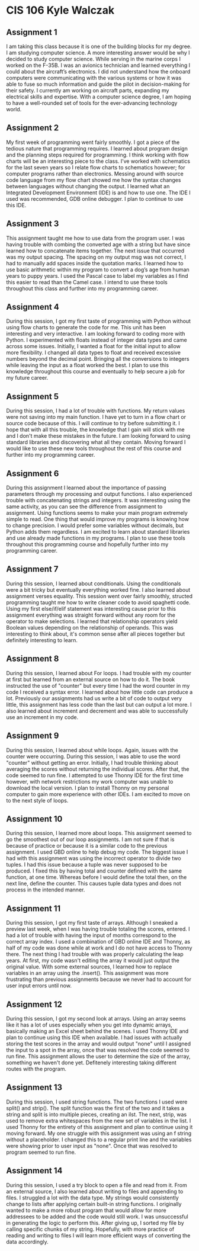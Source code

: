 # CIS 106 Kyle Walczak

## Assignment 1

I am taking this class because it is one of the building blocks for my degree. I am studying computer science. A more interesting answer would be why I decided to study computer science. While serving in the marine corps I worked on the F-35B. I was an avionics technician and learned everything I could about the aircraft’s electronics. I did not understand how the onboard computers were communicating with the various systems or how it was able to fuse so much information and guide the pilot in decision-making for their safety. I currently am working on aircraft parts, expanding my electrical skills and expertise. With a computer science degree, I am hoping to have a well-rounded set of tools for the ever-advancing technology world.   

## Assignment 2 

My first week of programming went fairly smoothly. I got a piece of the tedious nature that programming requires. I learned about program design and the planning steps required for
programming. I think working with flow charts will be an interesting piece to the class. I’ve worked with schematics for the last seven years so I relate flow charts to schematics however; for computer programs rather than electronics. Messing around with source code language from my flow chart showed me how the syntax changes between languages without changing the output. I learned what an Integrated Development Environment (IDE) is and how to use one. The IDE I used was recommended, GDB online debugger. I plan to continue to use this IDE.

## Assignment 3

This assignment taught me how to use data from the program user. I was having trouble with combing the converted age with a string but have since learned how to concatenate items together. The next issue that occurred was my output spacing. The spacing on my output msg was not correct, I had to manually add spaces inside the quotation marks. I learned how to use basic arithmetic within my program to convert a dog’s age from human years to puppy years. I used the Pascal case to label my variables as I find this easier to read than the Camel case. I intend to use these tools throughout this class and further into my programming career.

## Assignment 4

During this session, I got my first taste of programming with Python without using flow charts to generate the code for me. This unit has been interesting and very interactive. I am looking forward to coding more with Python. I experimented with floats instead of integer data types and came across some issues. Initially, I wanted a float for the initial input to allow more flexibility. I changed all data types to float and received excessive numbers beyond the decimal point. Bringing all the conversions to integers while leaving the input as a float worked the best. I plan to use this knowledge throughout this course and eventually to help secure a job for my future career. 

## Assignment 5

During this session, I had a lot of trouble with functions. My return values were not saving into my main function. I have yet to turn in a flow chart or source code because of this. I will continue to try before submitting it. I hope that with all this trouble, the knowledge that I gain will stick with me and I don't make these mistakes in the future. I am looking forward to using standard libraries and discovering what all they contain. Moving forward I would like to use these new tools throughout the rest of this course and further into my programming career. 

## Assignment 6

During this assignment I learned about the importance of passing parameters through my processing and output functions. I also experienced trouble with concatenating strings and integers. It was interesting using the same activity, as you can see the difference from assignment to assignment. Using functions seems to make your main program extremely simple to read. One thing that would improve my programs is knowing how to change precision. I would prefer some variables without decimals, but Python adds them regardless. I am excited to learn about standard libraries and use already made functions in my programs. I plan to use these tools throughout this programming course and hopefully further into my programming career.  

## Assignment 7 

During this session, I learned about conditionals. Using the conditionals were a bit tricky but eventually everything worked fine. I also learned about assignment verses equality. This session went over fairly smoothly, structed programming taught me how to write cleaner code to avoid spaghetti code. Using my first else/if/elif statement was interesting cause prior to this assignment everything was straight forward without any room for the operator to make selections. I learned that relationship operators yield Boolean values depending on the relationship of operands. This was interesting to think about, it's common sense after all pieces together but definitely interesting to learn.

## Assignment 8

During this session, I learned about For loops. I had trouble with my counter at first but learned from an external source on how to do it. The book instructed the use of "counter" but every time I had the word counter in my code I received a syntax error. I learned about how little code can produce a lot. Previously our assignments had us write a bit of code to output very little, this assignment has less code than the last but can output a lot more. I also learned about increment and decrement and was able to successfully use an increment in my code. 

## Assignment 9

During this session, I learned about while loops. Again, issues with the counter were occurring. During this session, I was able to use the word "counter" without getting an error. Initially, I had trouble thinking about averaging the scores without returning the individual scores. After that, the code seemed to run fine. I attempted to use Thonny IDE for the first time however, with network restrictions my work computer was unable to download the local version. I plan to install Thonny on my personal computer to gain more experience with other IDEs. I am excited to move on to the next style of loops. 

## Assignment 10

During this session, I learned more about loops. This assignment seemed to go the smoothest out of our loop assignments. I am not sure if that is because of practice or because it is a similar code to the previous assignment. I used GBD online to help debug my code. The biggest issue I had with this assignment was using the incorrect operator to divide two tuples. I had this issue because a tuple was never supposed to be produced. I fixed this by having total and counter defined with the same function, at one time. Whereas before I would define the total then, on the next line, define the counter. This causes tuple data types and does not process in the intended manner.

## Assignment 11

During this session, I got my first taste of arrays.  Although I sneaked a preview last week, when I was having trouble totaling the scores, entered. I had a lot of trouble with having the input of months correspond to the correct array index. I used a combination of GBD online IDE and Thonny, as half of my code was done while at work and I do not have access to Thonny there. The next thing I had trouble with was properly calculating the leap years. At first, my code wasn't editing the array it would just output the original value. With some external sources, I learned how to replace variables in an array using the .insert(). This assignment was more frustrating than previous assignments because we never had to account for user input errors until now.  

## Assignment 12

During this session, I got my second look at arrays. Using an array seems like it has a lot of uses especially when you get into dynamic arrays, basically making an Excel sheet behind the scenes. I used Thonny IDE and plan to continue using this IDE when available. I had issues with actually storing the test scores in the array and would output "none" until I assigned the input to a spot in the array, once that was resolved the code seemed to run fine. This assignment allows the user to determine the size of the array, something we haven't done yet. Defitenely interesting taking different routes with the program.  

## Assignment 13

During this session, I used string functions. The two functions I used were split() and strip(). The split function was the first of the two and it takes a string and split is into multiple pieces, creating an ilst. The next, strip, was used to remove extra whitespaces from the new set of variables in the list. I used Thonny for the entirety of this assignment and plan to continue using it moving forward. My one struggle with this assignment was using an f string without a placeholder. I changed this to a regular print line and the variables were showing prior to user input as "none". Once that was resolved to program seemed to run fine. 

## Assignment 14

During this session, I used a try block to open a file and read from it. From an external source, I also learned about writing to files and appending to files. I struggled a lot with the data type. My strings would consistently change to lists after applying certain built-in string functions. I originally wanted to make a more robust program that would allow for more addressees to be added and the code would still work. I was unsuccessful in generating the logic to perform this. After giving up, I sorted my file by calling specific chunks of my string. Hopefully, with more practice of reading and writing to files I will learn more efficient ways of converting the data accordingly. 

